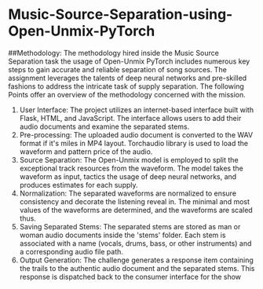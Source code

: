 # Music-Source-Separation-using-Open-Unmix-PyTorch

##Methodology:
The methodology hired inside the Music Source Separation task the usage of Open-Unmix PyTorch includes numerous key steps to gain accurate and reliable separation of song sources. The assignment leverages the talents of deep neural networks and pre-skilled fashions to address the intricate task of supply separation. The following Points offer an overview of the methodology concerned with the mission.
1. User Interface: The project utilizes an internet-based interface built with Flask, HTML, and JavaScript. The interface allows users to add their audio documents and examine the separated stems.
2. Pre-processing: The uploaded audio document is converted to the WAV format if it's miles in MP4 layout. Torchaudio library is used to load the waveform and pattern price of the audio.
3. Source Separation: The Open-Unmix model is employed to split the exceptional track resources from the waveform. The model takes the waveform as input, tactics the usage of deep neural networks, and produces estimates for each supply.
4. Normalization: The separated waveforms are normalized to ensure consistency and decorate the listening reveal in. The minimal and most values of the waveforms are determined, and the waveforms are scaled thus.
5. Saving Separated Stems: The separated stems are stored as man or woman audio documents inside the 'stems' folder. Each stem is associated with a name (vocals, drums, bass, or other instruments) and a corresponding audio file path.
6. Output Generation: The challenge generates a response item containing the trails to the authentic audio document and the separated stems. This response is dispatched back to the consumer interface for the show
